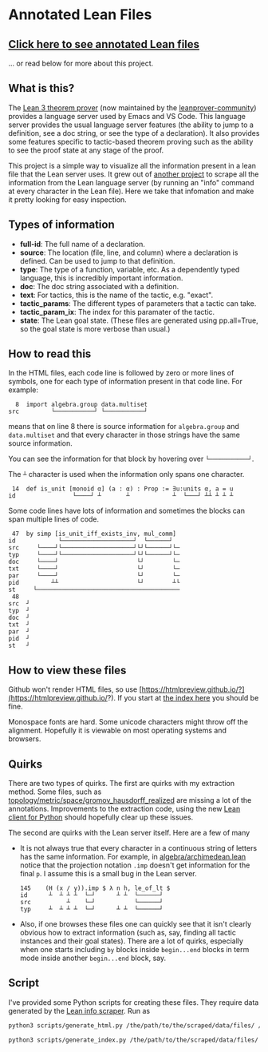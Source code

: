 # Annotated Lean Files

## [Click here to see annotated Lean files](index.md)

... or read below for more about this project.

## What is this?

The [Lean 3 theorem prover](https://leanprover.github.io/) (now maintained by the [leanprover-community](https://leanprover-community.github.io/)) provides a language server used by Emacs and VS Code.  This language server provides the usual language server features (the ability to jump to a definition, see a doc string, or see the type of a declaration).  It also provides some features specific to tactic-based theorem proving such as the ability to see the proof state at any stage of the proof.

This project is a simple way to visualize all the information present in a lean file that the Lean server uses.  It grew out of [another project](https://github.com/jasonrute/lean_info_scrapper) to scrape all the information from the Lean language server (by running an "info" command at every character in the Lean file).  Here we take that infomation and make it pretty looking for easy inspection.

## Types of information

- **full-id**: The full name of a declaration.
- **source**: The location (file, line, and column) where a declaration is defined.  Can be used to jump to that definition.
- **type**: The type of a function, variable, etc.  As a dependently typed language, this is incredibly important information.
- **doc**: The doc string associated with a definition.
- **text**: For tactics, this is the name of the tactic, e.g. "exact".
- **tactic_params**: The different types of parameters that a tactic can take.
- **tactic_param_ix**: The index for this paramater of the tactic.
- **state**: The Lean goal state.  (These files are generated using pp.all=True, so the goal state is more verbose than usual.)

## How to read this

In the HTML files, each code line is followed by zero or more lines of symbols, one for each type of information present in that code line.  For example:
```
  8  import algebra.group data.multiset
src         └───────────┘ └───────────┘
```
means that on line 8 there is source information for `algebra.group` and `data.multiset` and that every character in those strings have the same source information.

You can see the information for that block by hovering over `└───────────┘`.

The `┴` character is used when the information only spans one character.
```
 14  def is_unit [monoid α] (a : α) : Prop := ∃u:units α, a = u
id                └────┘ ┴       ┴            ┴  └───┘ ┴┴ ┴ ┴ ┴
```

Some code lines have lots of information and sometimes the blocks can span multiple lines of code.
```
 47  by simp [is_unit_iff_exists_inv, mul_comm]
id            └────────────────────┘  └──────┘
src     └────┘└────────────────────┘└┘└──────┘└─
typ     └────┘└────────────────────┘└┘└──────┘└─
doc     └────┘                      └┘        └─
txt     └────┘                      └┘        └─
par     └────┘                      └┘        └─
pid         ┴┴                      └┘        ┴└
st     └────────────────────────────────────────
 48  
src  ┘
typ  ┘
doc  ┘
txt  ┘
par  ┘
pid  ┘
st   ┘
```

## How to view these files

Github won't render HTML files, so use [https://htmlpreview.github.io/?](https://htmlpreview.github.io/?).  If you start at [the index here](index.md) you should be fine.

  Monospace fonts are hard.  Some unicode characters might throw off the alignment.  Hopefully it is viewable on most operating systems and browsers.
  
## Quirks

There are two types of quirks.  The first are quirks with my extraction method.  Some files, such as [topology/metric/space/gromov_hausdorff_realized](https://htmlpreview.github.io/?https://github.com/jasonrute/annotated_lean/blob/master/html/topology__metric_space__gromov_hausdorff_realized.html) are missing a lot of the annotations.  Improvements to the extraction code, using the new [Lean client for Python](https://github.com/leanprover-community/lean-client-python) should hopefully clear up these issues.

The second are quirks with the Lean server itself.  Here are a few of many

- It is not always true that every character in a continuous string of letters has the same information.  For example, in [algebra/archimedean.lean](https://htmlpreview.github.io/?https://github.com/jasonrute/annotated_lean/blob/master/html/algebra__archimedean.html) notice that the projection notation `.imp` doesn't get information for the final `p`.  I assume this is a small bug in the Lean server.  
    ```
    145    (H (x / y)).imp $ λ n h, le_of_lt $
    id      ┴  ┴ ┴ ┴  └─┘      ┴ ┴  └──────┘
    src          ┴    └─┘           └──────┘
    typ     ┴  ┴ ┴ ┴  └─┘      ┴ ┴  └──────┘
    ``` 
- Also, if one browses these files one can quickly see that it isn't clearly obvious how to extract information (such as, say, finding all tactic instances and their goal states).  There are a lot of quirks, especially when one starts including `by` blocks inside `begin...end` blocks in term mode inside another `begin...end` block, say.

## Script

I've provided some Python scripts for creating these files.  They require data generated by the [Lean info scraper](https://github.com/jasonrute/lean_info_scrapper).  Run as 
```bash
python3 scripts/generate_html.py /the/path/to/the/scraped/data/files/ /the/path/to/mathlib/src/ /the/path/to/lean/library/ html/

python3 scripts/generate_index.py /the/path/to/the/scraped/data/files/ https://github.com/jasonrute/annotated_lean html/ index.md
```